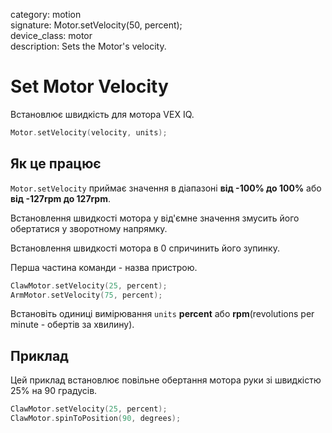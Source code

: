 category: motion  
signature: Motor.setVelocity(50, percent);  
device_class: motor  
description: Sets the Motor's velocity.  

# Set Motor Velocity

Встановлює швидкість для мотора VEX IQ.

```cpp
Motor.setVelocity(velocity, units);
```

## Як це працює

`Motor.setVelocity` приймає значення в діапазоні **від -100% до 100%** або **від -127rpm до 127rpm**.

Встановлення швидкості мотора у від'ємне значення змусить його обертатися у зворотному напрямку.

Встановлення швидкості мотора в 0 спричинить його зупинку.

Перша частина команди - назва пристрою.

```cpp
ClawMotor.setVelocity(25, percent);
ArmMotor.setVelocity(75, percent);
```

Встановіть одиниці вимірювання `units` **percent** або **rpm**(revolutions per minute - обертів за хвилину).

## Приклад

Цей приклад встановлює повільне обертання мотора руки зі швидкістю 25% на 90 градусів.

```cpp
ClawMotor.setVelocity(25, percent);
ClawMotor.spinToPosition(90, degrees);
```

<advanced>
</advanced>